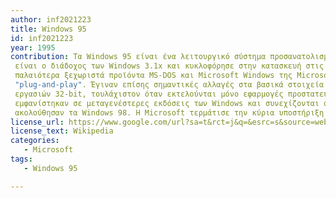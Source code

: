 ```yaml
---
author: inf2021223
title: Windows 95
id: inf2021223
year: 1995
contribution: Τα Windows 95 είναι ένα λειτουργικό σύστημα προσανατολισμένο στον καταναλωτή που αναπτύχθηκε από τη Microsoft ως μέρος της οικογένειας λειτουργικών συστημάτων Windows 9x. Το πρώτο λειτουργικό σύστημα στην οικογένεια 9x,
 είναι ο διάδοχος των Windows 3.1x και κυκλοφόρησε στην κατασκευή στις 14 Ιουλίου 1995 και γενικά στη λιανική στις 24 Αυγούστου 1995, σχεδόν τρεις μήνες μετά την κυκλοφορία των Windows NT 3.51. Τα Windows 95 συγχώνευσαν τα
 παλαιότερα ξεχωριστά προϊόντα MS-DOS και Microsoft Windows της Microsoft και παρουσίασαν σημαντικές βελτιώσεις σε σχέση με τον προκάτοχό τους, κυρίως στο γραφικό περιβάλλον χρήστη (GUI) και στις απλοποιημένες δυνατότητες 
 "plug-and-play". Έγιναν επίσης σημαντικές αλλαγές στα βασικά στοιχεία του λειτουργικού συστήματος, όπως η μετάβαση από μια αρχιτεκτονική 16-bit με πολλές εργασίες κυρίως σε συνεργασία σε μια αρχιτεκτονική προληπτικών πολλαπλών 
 εργασιών 32-bit, τουλάχιστον όταν εκτελούνται μόνο εφαρμογές προστατευμένης λειτουργίας 32-bit.Συνοδευόμενα από μια εκτεταμένη εκστρατεία μάρκετινγκ, τα Windows 95 παρουσίασαν πολυάριθμες λειτουργίες και δυνατότητες που 
 εμφανίστηκαν σε μεταγενέστερες εκδόσεις των Windows και συνεχίζονται σε σύγχρονες παραλλαγές μέχρι σήμερα, όπως η γραμμή εργασιών, η περιοχή ειδοποιήσεων και το κουμπί "Έναρξη".Τρία χρόνια μετά την εισαγωγή του, τα Windows 95 
 ακολούθησαν τα Windows 98. Η Microsoft τερμάτισε την κύρια υποστήριξη για τα Windows 95 στις 31 Δεκεμβρίου 2000. Όπως τα Windows NT 3.51, τα Windows 95 έλαβαν μόνο ένα χρόνο εκτεταμένης υποστήριξης, που έληξε στις 31 Δεκεμβρίου 2001.
license_url: https://www.google.com/url?sa=t&rct=j&q=&esrc=s&source=web&cd=&cad=rja&uact=8&ved=2ahUKEwiI8J7g_ar7AhWKSPEDHbA3CRoQFnoECBUQAQ&url=https%3A%2F%2Fen.wikipedia.org%2Fwiki%2FWindows_95&usg=AOvVaw3oaSeGlMwIvpU6is5Hm8mf
license_text: Wikipedia
categories: 
   - Microsoft
tags:
   - Windows 95

---
```

